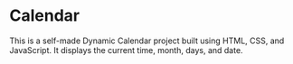# Calendar
This is a self-made Dynamic Calendar project built using HTML, CSS, and JavaScript. It displays the current time, month, days, and date.
